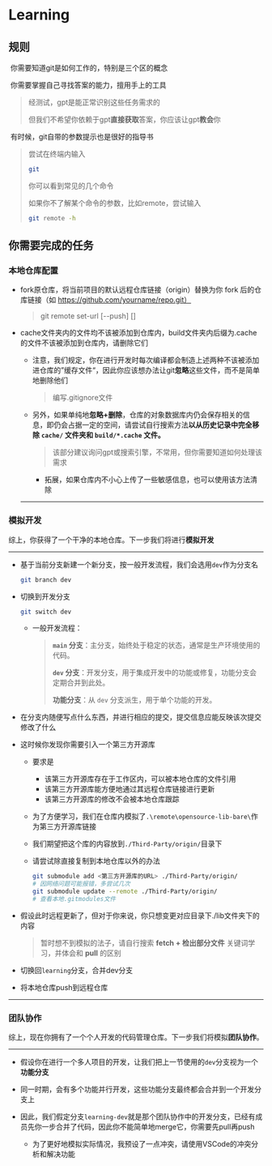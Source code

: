 # Learning

## 规则

​	你需要知道git是如何工作的，特别是三个区的概念

​	你需要掌握自己寻找答案的能力，擅用手上的工具

> 经测试，gpt是能正常识别这些任务需求的
>
> 但我们不希望你依赖于gpt**直接获取**答案，你应该让gpt**教会**你

​	有时候，git自带的参数提示也是很好的指导书

> 尝试在终端内输入
>
> ```bash
> git
> ```
>
> 你可以看到常见的几个命令
>
> 如果你不了解某个命令的参数，比如remote，尝试输入
>
> ```bash
> git remote -h
> ```



## 你需要完成的任务

### 本地仓库配置

- fork原仓库，将当前项目的默认远程仓库链接（origin）替换为你 fork 后的仓库链接（如 https://github.com/yourname/repo.git）

  > git remote set-url [--push] <name> <newurl> [<oldurl>]

- cache文件夹内的文件均不该被添加到仓库内，build文件夹内后缀为.cache的文件不该被添加到仓库内，请删除它们

  - 注意，我们规定，你在进行开发时每次编译都会制造上述两种不该被添加进仓库的”缓存文件“，因此你应该想办法让git**忽略**这些文件，而不是简单地删除他们
  
    > 编写.gitignore文件

  - 另外，如果单纯地**忽略+删除**，仓库的对象数据库内仍会保存相关的信息，即仍会占据一定的空间，请尝试自行搜索方法**以从历史记录中完全移除 `cache/` 文件夹和 `build/*.cache` 文件。**
    
    > 该部分建议询问gpt或搜索引擎，不常用，但你需要知道如何处理该需求	
    
    - 拓展，如果仓库内不小心上传了一些敏感信息，也可以使用该方法清除
  
  ---


### 模拟开发

综上，你获得了一个干净的本地仓库。下一步我们将进行**模拟开发**

---

- 基于当前分支新建一个新分支，按一般开发流程，我们会选用`dev`作为分支名

  ```bash
  git branch dev
  ```

- 切换到开发分支

  ```bash
  git switch dev
  ```

  - 一般开发流程：

    > **`main` 分支**：主分支，始终处于稳定的状态，通常是生产环境使用的代码。
    >
    > **`dev` 分支**：开发分支，用于集成开发中的功能或修复，功能分支会定期合并到此处。
    >
    > **功能分支**：从 `dev` 分支派生，用于单个功能的开发。

- 在分支内随便写点什么东西，并进行相应的提交，提交信息应能反映该次提交修改了什么

- 这时候你发现你需要引入一个第三方开源库

  - 要求是
    - 该第三方开源库存在于工作区内，可以被本地仓库的文件引用
    - 该第三方开源库能方便地通过其远程仓库链接进行更新
    - 该第三方开源库的修改不会被本地仓库跟踪
    
  - 为了方便学习，我们在仓库内模拟了`.\remote\opensource-lib-bare\`作为第三方开源库链接

  - 我们期望把这个库的内容放到`./Third-Party/origin/`目录下

  - 请尝试除直接复制到本地仓库以外的办法

    ```bash
    git submodule add <第三方开源库的URL> ./Third-Party/origin/
    # 因网络问题可能报错，多尝试几次
    git submodule update --remote ./Third-Party/origin/
    # 查看本地.gitmodules文件
    ```

- 假设此时远程更新了，但对于你来说，你只想变更对应目录下./lib文件夹下的内容

  > 暂时想不到模拟的法子，请自行搜索 **fetch + 检出部分文件** 关键词学习，并体会和 **pull** 的区别

- 切换回`learning`分支，合并dev分支

- 将本地仓库push到远程仓库

---

### 团队协作

​	综上，现在你拥有了一个个人开发的代码管理仓库。下一步我们将模拟**团队协作**。

---

 - 假设你在进行一个多人项目的开发，让我们把上一节使用的`dev`分支视为一个**功能分支**

 - 同一时期，会有多个功能并行开发，这些功能分支最终都会合并到一个开发分支上

 - 因此，我们假定分支`learning-dev`就是那个团队协作中的开发分支，已经有成员先你一步合并了代码，因此你不能简单地merge它，你需要先pull再push

   - 为了更好地模拟实际情况，我预设了一点冲突，请使用VSCode的冲突分析和解决功能
